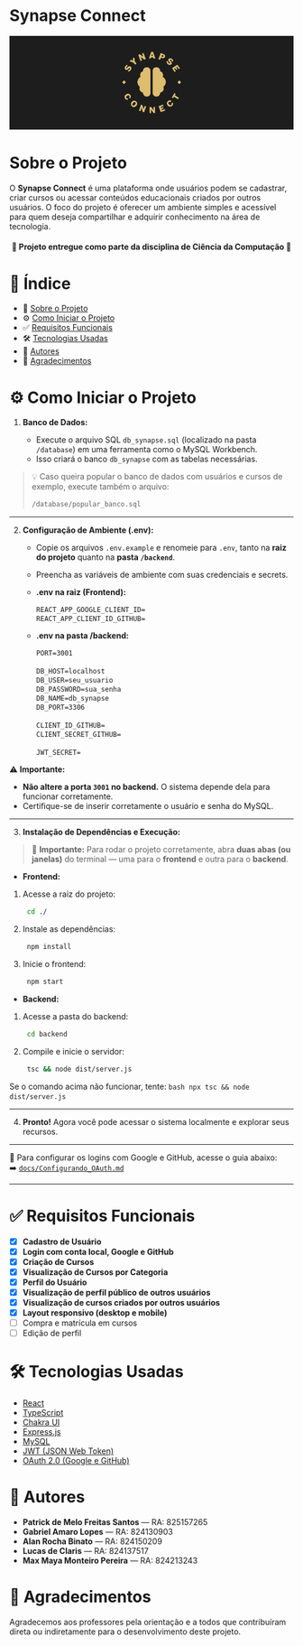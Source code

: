 # Synapse Connect

![Capa do Projeto](./banner.png)

# Sobre o Projeto

O **Synapse Connect** é uma plataforma onde usuários podem se cadastrar, criar cursos ou acessar conteúdos educacionais criados por outros usuários. O foco do projeto é oferecer um ambiente simples e acessível para quem deseja compartilhar e adquirir conhecimento na área de tecnologia.

<h4 align="center"> 
 📌 Projeto entregue como parte da disciplina de Ciência da Computação 📌
</h4>

# 📑 Índice

- 📌 [Sobre o Projeto](#sobre-o-projeto)
- ⚙️ [Como Iniciar o Projeto](#como-iniciar-o-projeto)
- ✅ [Requisitos Funcionais](#requisitos-funcionais)
- 🛠️ [Tecnologias Usadas](#tecnologias-usadas)
- 👥 [Autores](#autores)
- 🙏 [Agradecimentos](#agradecimentos)

# ⚙️ Como Iniciar o Projeto

1. **Banco de Dados:**

   - Execute o arquivo SQL `db_synapse.sql` (localizado na pasta `/database`) em uma ferramenta como o MySQL Workbench.
   - Isso criará o banco `db_synapse` com as tabelas necessárias.

> 💡 Caso queira popular o banco de dados com usuários e cursos de exemplo, execute também o arquivo:
>
> ```bash
> /database/popular_banco.sql
> ```

---

2. **Configuração de Ambiente (.env):**

   - Copie os arquivos `.env.example` e renomeie para `.env`, tanto na **raiz do projeto** quanto na **pasta `/backend`**.
   - Preencha as variáveis de ambiente com suas credenciais e secrets.

   - **.env na raiz (Frontend):**

     ```env
     REACT_APP_GOOGLE_CLIENT_ID=
     REACT_APP_CLIENT_ID_GITHUB=
     ```

   - **.env na pasta /backend:**

     ```env
     PORT=3001

     DB_HOST=localhost
     DB_USER=seu_usuario
     DB_PASSWORD=sua_senha
     DB_NAME=db_synapse
     DB_PORT=3306

     CLIENT_ID_GITHUB=
     CLIENT_SECRET_GITHUB=

     JWT_SECRET=
     ```

⚠️ **Importante:**
- **Não altere a porta `3001` no backend.** O sistema depende dela para funcionar corretamente.
- Certifique-se de inserir corretamente o usuário e senha do MySQL.

---

3. **Instalação de Dependências e Execução:**

> 🧩 **Importante:** Para rodar o projeto corretamente, abra **duas abas (ou janelas)** do terminal — uma para o **frontend** e outra para o **backend**.

   - **Frontend:**
   1. Acesse a raiz do projeto:
      ```bash
       cd ./ 
      ```
   2. Instale as dependências:
      ```bash
       npm install
      ```
   3. Inicie o frontend:
      ```bash
       npm start
      ```

   - **Backend:**
   1. Acesse a pasta do backend:
      ```bash
       cd backend
      ```
   2. Compile e inicie o servidor:
      ```bash
       tsc && node dist/server.js
      ```

   Se o comando acima não funcionar, tente:
     ```bash
     npx tsc && node dist/server.js
     ```

---

4. **Pronto!** Agora você pode acessar o sistema localmente e explorar seus recursos.

---

🔐 Para configurar os logins com Google e GitHub, acesse o guia abaixo:  
➡️ [`docs/Configurando_OAuth.md`](./docs/Configurando_OAuth.md)

---

# ✅ Requisitos Funcionais 

- [x] **Cadastro de Usuário**
- [x] **Login com conta local, Google e GitHub**
- [x] **Criação de Cursos**
- [x] **Visualização de Cursos por Categoria**
- [x] **Perfil do Usuário**
- [x] **Visualização de perfil público de outros usuários**
- [x] **Visualização de cursos criados por outros usuários**
- [x] **Layout responsivo (desktop e mobile)**
- [ ] Compra e matrícula em cursos
- [ ] Edição de perfil

# 🛠️ Tecnologias Usadas

- [React](https://reactjs.org/)  
- [TypeScript](https://www.typescriptlang.org/)  
- [Chakra UI](https://chakra-ui.com/)  
- [Express.js](https://expressjs.com/)  
- [MySQL](https://www.mysql.com/)  
- [JWT (JSON Web Token)](https://jwt.io/)  
- [OAuth 2.0 (Google e GitHub)](https://oauth.net/2/)

# 👥 Autores

- **Patrick de Melo Freitas Santos** — RA: 825157265  
- **Gabriel Amaro Lopes** — RA: 824130903  
- **Alan Rocha Binato** — RA: 824150209  
- **Lucas de Claris** — RA: 824137517  
- **Max Maya Monteiro Pereira** — RA: 824213243  

# 🙏 Agradecimentos

Agradecemos aos professores pela orientação e a todos que contribuíram direta ou indiretamente para o desenvolvimento deste projeto.
